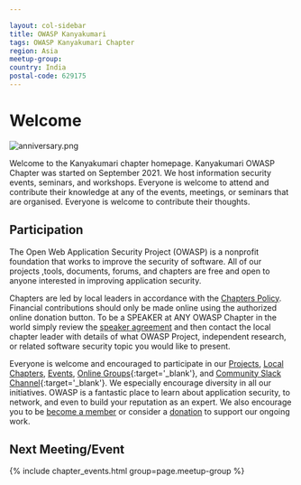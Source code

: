 ```yaml
---

layout: col-sidebar
title: OWASP Kanyakumari
tags: OWASP Kanyakumari Chapter
region: Asia
meetup-group:
country: India
postal-code: 629175
---
```


# Welcome
<img src="assets/images/anniversary.png" alt="anniversary.png"/>


Welcome to the Kanyakumari chapter homepage. Kanyakumari OWASP Chapter was started on September 2021. We host information security events, seminars, and workshops.
Everyone is welcome to attend and contribute their knowledge at any of the events, meetings, or seminars that are organised. Everyone is welcome to contribute their thoughts.

## Participation
The Open Web Application Security Project (OWASP) is a nonprofit foundation that works to improve the security of software. All of our projects ,tools, documents, forums, and chapters are free and open to anyone interested in improving application security. 

Chapters are led by local leaders in accordance with the [Chapters Policy](/www-policy/operational/chapters). Financial contributions should only be made online using the authorized online donation button. To be a SPEAKER at ANY OWASP Chapter in the world simply review the [speaker agreement](/www-policy/legal/speaker-agreement) and then contact the local chapter leader with details of what OWASP Project, independent research, or related software security topic you would like to present.

Everyone is welcome and encouraged to participate in our [Projects](/projects/), [Local Chapters](/chapters/), [Events](/events/), [Online Groups](https://groups.google.com/a/owasp.com/){:target='_blank'}, and [Community Slack Channel](https://owasp.slack.com/){:target='_blank'}. We especially encourage diversity in all our initiatives. OWASP is a fantastic place to learn about application security, to network, and even to build your reputation as an expert. We also encourage you to be [become a member](/membership/) or consider a [donation](/donate/) to support our ongoing work.

Next Meeting/Event <!-- You should keep this section as it will populate your meetup events -->
---------------------
{% include chapter_events.html group=page.meetup-group %}

